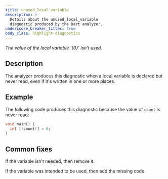 ```yaml
---
title: unused_local_variable
description: >-
  Details about the unused_local_variable
  diagnostic produced by the Dart analyzer.
underscore_breaker_titles: true
body_class: highlight-diagnostics
---
```


_The value of the local variable '{0}' isn't used._

## Description

The analyzer produces this diagnostic when a local variable is declared but
never read, even if it's written in one or more places.

## Example

The following code produces this diagnostic because the value of `count` is
never read:

```dart
void main() {
  int [!count!] = 0;
}
```

## Common fixes

If the variable isn't needed, then remove it.

If the variable was intended to be used, then add the missing code.
